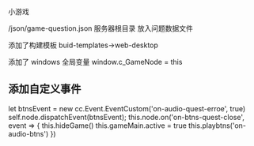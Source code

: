 小游戏

/json/game-question.json 
服务器根目录 放入问题数据文件

添加了构建模板 
buid-templates->web-desktop

添加了 windows 全局变量
window.c_GameNode = this

## 添加自定义事件
let btnsEvent =  new cc.Event.EventCustom('on-audio-quest-erroe', true)
self.node.dispatchEvent(btnsEvent);
this.node.on('on-btns-quest-close', event => {
    this.hideGame()
    this.gameMain.active = true
    this.playbtns('on-audio-btns')
})
